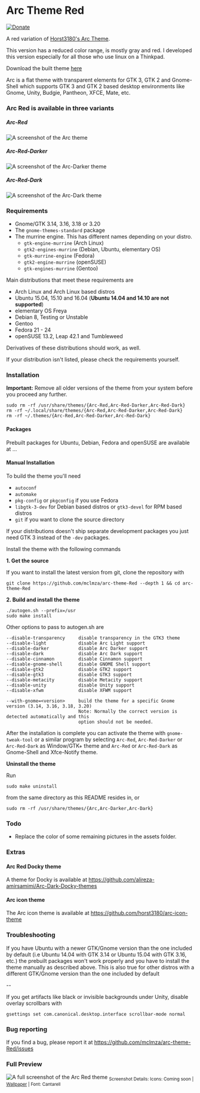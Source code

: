 # Arc Theme Red

[![Donate](https://img.shields.io/badge/Donate-PayPal-blue.svg)](http://paypal.me/mclmza)

A red variation of [Horst3180's Arc Theme](https://github.com/horst3180/arc-theme).

This version has a reduced color range, is mostly gray and red. I developed this version especially for all those who use linux on a Thinkpad.

Download the built theme [here](https://github.com/mclmza/arc-theme-Red/releases/download/1/Arc-Red-theme.zip)

Arc is a flat theme with transparent elements for GTK 3, GTK 2 and Gnome-Shell which supports GTK 3 and GTK 2 based desktop environments like Gnome, Unity, Budgie, Pantheon, XFCE, Mate, etc.

### Arc Red is available in three variants 

##### Arc-Red

![A screenshot of the Arc theme](http://i.imgur.com/Utgi19P.png)

##### Arc-Red-Darker

![A screenshot of the Arc-Darker theme](http://i.imgur.com/dQbcAc1.png)

##### Arc-Red-Dark

![A screenshot of the Arc-Dark theme](http://i.imgur.com/z4Dg8pb.png)


### Requirements

* Gnome/GTK 3.14, 3.16, 3.18 or 3.20
* The `gnome-themes-standard` package
* The murrine engine. This has different names depending on your distro.
  * `gtk-engine-murrine` (Arch Linux)
  * `gtk2-engines-murrine` (Debian, Ubuntu, elementary OS)
  * `gtk-murrine-engine` (Fedora)
  * `gtk2-engine-murrine` (openSUSE)
  * `gtk-engines-murrine` (Gentoo)

Main distributions that meet these requirements are

* Arch Linux and Arch Linux based distros
* Ubuntu 15.04, 15.10 and 16.04 (**Ubuntu 14.04 and 14.10 are not supported**)
* elementary OS Freya
* Debian 8, Testing or Unstable
* Gentoo
* Fedora 21 - 24
* openSUSE 13.2, Leap 42.1 and Tumbleweed

Derivatives of these distributions should work, as well.

If your distribution isn't listed, please check the requirements yourself.

### Installation

**Important:** Remove all older versions of the theme from your system before you proceed any further.

    sudo rm -rf /usr/share/themes/{Arc-Red,Arc-Red-Darker,Arc-Red-Dark}
    rm -rf ~/.local/share/themes/{Arc-Red,Arc-Red-Darker,Arc-Red-Dark}
    rm -rf ~/.themes/{Arc-Red,Arc-Red-Darker,Arc-Red-Dark}

#### Packages

Prebuilt packages for Ubuntu, Debian, Fedora and openSUSE are available at ...

#### Manual Installation

To build the theme you'll need 
* `autoconf`
* `automake`
* `pkg-config` or `pkgconfig` if you use Fedora
* `libgtk-3-dev` for Debian based distros or `gtk3-devel` for RPM based distros
* `git` if you want to clone the source directory

If your distributions doesn't ship separate development packages you just need GTK 3 instead of the `-dev` packages.

Install the theme with the following commands

**1. Get the source**

If you want to install the latest version from git, clone the repository with

    git clone https://github.com/mclmza/arc-theme-Red --depth 1 && cd arc-theme-Red

**2. Build and install the theme**

    ./autogen.sh --prefix=/usr
    sudo make install

Other options to pass to autogen.sh are

    --disable-transparency     disable transparency in the GTK3 theme
    --disable-light            disable Arc Light support
    --disable-darker           disable Arc Darker support
    --disable-dark             disable Arc Dark support
    --disable-cinnamon         disable Cinnamon support
    --disable-gnome-shell      disable GNOME Shell support
    --disable-gtk2             disable GTK2 support
    --disable-gtk3             disable GTK3 support
    --disable-metacity         disable Metacity support
    --disable-unity            disable Unity support
    --disable-xfwm             disable XFWM support

    --with-gnome=<version>     build the theme for a specific Gnome version (3.14, 3.16, 3.18, 3.20)
                               Note: Normally the correct version is detected automatically and this
                               option should not be needed.

After the installation is complete you can activate the theme with `gnome-tweak-tool` or a similar program by selecting `Arc-Red`, `Arc-Red-Darker` or `Arc-Red-Dark` as Window/GTK+ theme and `Arc-Red` or `Arc-Red-Dark` as Gnome-Shell and Xfce-Notify theme.

**Uninstall the theme**

Run

    sudo make uninstall

from the same directory as this README resides in, or

    sudo rm -rf /usr/share/themes/{Arc,Arc-Darker,Arc-Dark}

### Todo

- Replace the color of some remaining pictures in the assets folder.

### Extras

#### Arc Red Docky theme
A theme for Docky is available at https://github.com/alireza-amirsamimi/Arc-Dark-Docky-themes

#### Arc icon theme
The Arc icon theme is available at https://github.com/horst3180/arc-icon-theme

### Troubleshooting

If you have Ubuntu with a newer GTK/Gnome version than the one included by default (i.e Ubuntu 14.04 with GTK 3.14 or Ubuntu 15.04 with GTK 3.16, etc.) the prebuilt packages won't work properly and you have to install the theme manually as described above.
This is also true for other distros with a different GTK/Gnome version than the one included by default

--

If you get artifacts like black or invisible backgrounds under Unity, disable overlay scrollbars with

    gsettings set com.canonical.desktop.interface scrollbar-mode normal


### Bug reporting
If you find a bug, please report it at https://github.com/mclmza/arc-theme-Red/issues

### Full Preview
![A full screenshot of the Arc Red theme](http://i.imgur.com/6dh5qvb.jpg)
<sub>Screenshot Details: Icons: Coming soon | [Wallpaper](https://www.walldevil.com/510903-red-galaxy-wallpaper.html) | Font: Cantarell</sub>
